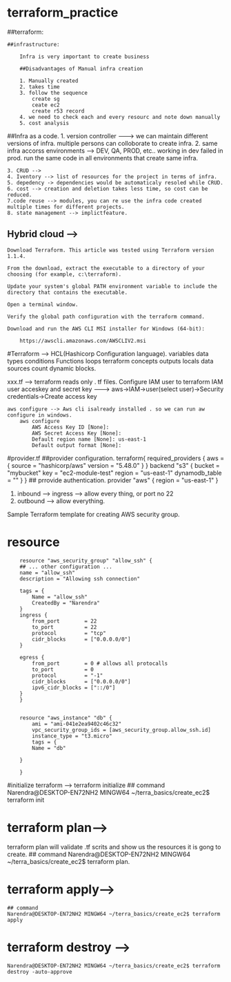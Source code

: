 # terraform_practice

##terraform:
	
    ##infrastructure:

        Infra is very important to create business

        ##Disadvantages of Manual infra creation

        1. Manually created
        2. takes time
        3. follow the sequence
            create sg
            ceate ec2
            create r53 record
        4. we need to check each and every resourc and note down manually
        5. cost analysis

##Infra as a code.
    1. version controller ---> we can maintain different versions of infra. multiple persons can colloborate to create infra.
    2. same infra accorss environments --> DEV, QA, PROD, etc..
    working in dev failed in prod. run the same code in all environments that create same infra.

    3. CRUD -->  
    4. Iventory --> list of resources for the project in terms of infra.
    5. depedency -> dependencies would be automaticaly resoled while CRUD.
    6. cost --> creation and deletion takes less time, so cost can be reduced.
    7.code reuse --> modules, you can re use the infra code created multiple times for different projects.
    8. state management --> implictfeature.


## Hybrid cloud --> 
	Download Terraform. This article was tested using Terraform version 1.1.4.

	From the download, extract the executable to a directory of your choosing (for example, c:\terraform).

	Update your system's global PATH environment variable to include the directory that contains the executable.

	Open a terminal window.

	Verify the global path configuration with the terraform command.
	
	Download and run the AWS CLI MSI installer for Windows (64-bit):

		https://awscli.amazonaws.com/AWSCLIV2.msi

#Terraform --> HCL(Hashicorp Configuration language).
    variables
    data types
    conditions
    Functions
    loops
    terraform concepts
        outputs
        locals
        data sources
        count
        dynamic blocks.
	
	
xxx.tf --> terraform reads only . tf files.
Configure IAM user to terraform
    IAM user acceskey and secret key ---> aws->IAM->user(select user)->Security credentials->Create access key

    aws configure --> Aws cli isalready installed . so we can run aw configure in windows.
        aws configure
            AWS Access Key ID [None]: 
            AWS Secret Access Key [None]: 
            Default region name [None]: us-east-1
            Default output format [None]:
	
#provider.tf
    ##provider configuration.
        terraform{
            required_providers {
                aws = {
                    source = "hashicorp/aws"
                    version = "5.48.0"
                }
            }
            backend "s3" {
                bucket = "mybucket"
                key    = "ec2-module-test"
                region = "us-east-1"
                dynamodb_table = "<dynamodb name>"
            }
        }
    ## prrovide authentication.	
    provider "aws" {
        region = "us-east-1"
    }



1. inbound --> ingress --> allow every thing, or port no 22
2. outbound --> allow everything.

Sample Terraform template for creating AWS security group.


# resource <resource-type> <resource-name>
        resource "aws_security_group" "allow_ssh" {
        ## ... other configuration ...
        name = "allow_ssh"
        description = "Allowing ssh connection"

        tags = {
            Name = "allow_ssh"
            CreatedBy = "Narendra"
        }
        ingress {
            from_port        = 22
            to_port          = 22
            protocol         = "tcp"
            cidr_blocks      = ["0.0.0.0/0"]
        }

        egress {
            from_port        = 0 # allows all protocalls
            to_port          = 0
            protocol         = "-1"
            cidr_blocks      = ["0.0.0.0/0"]
            ipv6_cidr_blocks = ["::/0"]
        }
        }


        resource "aws_instance" "db" {
            ami = "ami-041e2ea9402c46c32"
            vpc_security_group_ids = [aws_security_group.allow_ssh.id]
            instance_type = "t3.micro"
            tags = {
            Name = "db"
            
        }
        
        }

#initialize terraform --> terraform initialize
    ## command
        Narendra@DESKTOP-EN72NH2 MINGW64 ~/terra_basics/create_ec2$ terraform init


# terraform plan--> 
 terraform plan will validate .tf scrits and show us the resources it is gong to create.
    ## command
	Narendra@DESKTOP-EN72NH2 MINGW64 ~/terra_basics/create_ec2$ terraform plan.

# terraform apply--> 
    ## command
	Narendra@DESKTOP-EN72NH2 MINGW64 ~/terra_basics/create_ec2$ terraform apply

#  terraform destroy --> 
    Narendra@DESKTOP-EN72NH2 MINGW64 ~/terra_basics/create_ec2$ terraform destroy -auto-approve
